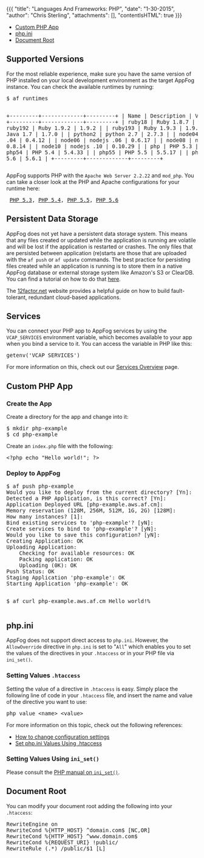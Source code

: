 {{{
  "title": "Languages And Frameworks: PHP",
  "date": "1-30-2015",
  "author": "Chris Sterling",
  "attachments": [],
  "contentIsHTML": true
}}}

<ul>
<li><a href="#custom">Custom PHP App</a></li>
<li><a href="#php_ini">php.ini</a></li>
<li><a href="#docroot">Document Root</a></li>
</ul>
<h2>Supported Versions</h2>
<p>For the most reliable experience, make sure you have the same version of PHP installed on your local development environment as the target AppFog instance. You can check the available runtimes by running:</p>
<pre>$ af runtimes

+---------+-------------+---------+
| Name    | Description | Version |
+---------+-------------+---------+
| ruby18  | Ruby 1.8.7  | 1.8.7   |
| ruby192 | Ruby 1.9.2  | 1.9.2   |
| ruby193 | Ruby 1.9.3  | 1.9.3   |
| java    | Java 1.7    | 1.7.0   |
| python2 | python 2.7  | 2.7.3   |
| node04  | nodejs .04  | 0.4.12  |
| node06  | nodejs .06  | 0.6.17  |
| node08  | nodejs .08  | 0.8.14  |
| node10  | nodejs .10  | 0.10.29 |
| php     | PHP 5.3     | 5.3.10  |
| php54   | PHP 5.4     | 5.4.33  |
| php55   | PHP 5.5     | 5.5.17  |
| php56   | PHP 5.6     | 5.6.1   |
+---------+-------------+---------+
</pre>
<p>AppFog supports PHP with the <code>Apache Web Server 2.2.22</code> and <code>mod_php</code>. You can take a closer look at the PHP and Apache configurations for your runtime here:</p>
<pre> <a href="http://php_info.aws.af.cm/">PHP 5.3</a>, <a href="http://php_info54.aws.af.cm/">PHP 5.4</a>, <a href="http://php_info55.aws.af.cm/">PHP 5.5</a>, <a href="http://php_info56.aws.af.cm/">PHP 5.6</a></pre>
<h2>Persistent Data Storage</h2>
<p>AppFog does not yet have a persistent data storage system. This means that any files created or updated while the application is running are volatile and will be lost if the application is restarted or crashes. The only files that are persisted between application (re)starts are those that are uploaded with the <code>af push</code> or <code>af update</code> commands. The best practice for persisting files created while an application is running is to store them in a native AppFog database or external storage system like Amazon's S3 or ClearDB. You can find a tutorial on how to do that <a href="http://blog.appfog.com/how-to-use-amazon-s3-for-persistent-file-storage-on-appfog/">here</a>.  </p>
<p>The <a href="http://12factor.net">12factor.net</a> website provides a helpful guide on how to build fault-tolerant, redundant cloud-based applications.</p>
<h2>Services</h2>
<p>You can connect your PHP app to AppFog services by using the <code>VCAP_SERVICES</code> environment variable, which becomes available to your app when you bind a service to it. You can access the variable in PHP like this:</p>
<pre>getenv('VCAP_SERVICES')
</pre>
<p>For more information on this, check out our <a href="/services/overview">Services Overview</a> page.</p>
<h2 id="custom">Custom PHP App</h2>
<h3>Create the App</h3>
<p>Create a directory for the app and change into it:</p>
<pre>$ mkdir php-example
$ cd php-example
</pre>
<p>Create an <code>index.php</code> file with the following:</p>
<pre>&lt;?php echo "Hello world!"; ?&gt;
</pre>
<h3>Deploy to AppFog</h3>
<pre>$ af push php-example
Would you like to deploy from the current directory? [Yn]:
Detected a PHP Application, is this correct? [Yn]:
Application Deployed URL [php-example.aws.af.cm]:
Memory reservation (128M, 256M, 512M, 1G, 2G) [128M]:
How many instances? [1]:
Bind existing services to 'php-example'? [yN]:
Create services to bind to 'php-example'? [yN]:
Would you like to save this configuration? [yN]:
Creating Application: OK
Uploading Application:
    Checking for available resources: OK
    Packing application: OK
    Uploading (0K): OK
Push Status: OK
Staging Application 'php-example': OK
Starting Application 'php-example': OK

$ af curl php-example.aws.af.cm
Hello world!%
</pre>
<h2 id="php_ini">php.ini</h2>
<p>AppFog does not support direct access to <code>php.ini</code>. However, the <code>AllowOverride</code> directive in <code>php.ini</code> is set to "<code>All</code>" which enables you to set the values of the directives in your <code>.htaccess</code> or in your PHP file via <code>ini_set()</code>.</p>
<h3>Setting Values <code>.htaccess</code></h3>
<p>Setting the value of a directive in <code>.htaccess</code> is easy. Simply place the following line of code in your <code>.htaccess</code> file, and insert the name and value of the directive you want to use:</p>
<pre>php_value &lt;name&gt; &lt;value&gt;
</pre>
<p>For more information on this topic, check out the following references:</p>
<ul>
<li><a href="http://php.net/manual/en/configuration.changes.php">How to change configuration settings</a></li>
<li><a href="http://davidwalsh.name/php-values-htaccess">Set php.ini Values Using .htaccess</a></li>
</ul>
<h3>Setting Values Using <code>ini_set()</code></h3>
<p>Please consult the <a href="http://www.php.net/manual/en/function.ini-set.php">PHP manual on <code>ini_set()</code></a>.</p>
<h2 id="docroot">Document Root</h2>
<p>You can modify your document root adding the following into your <code>.htaccess</code>:</p>
<pre>RewriteEngine on
RewriteCond %{HTTP_HOST} ^domain.com$ [NC,OR]
RewriteCond %{HTTP_HOST} ^www.domain.com$
RewriteCond %{REQUEST_URI} !public/
RewriteRule (.*) /public/$1 [L]
</pre>
